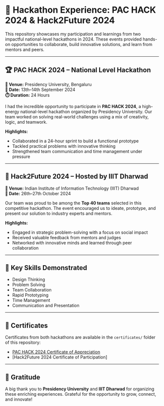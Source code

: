 # 🚀 Hackathon Experience: PAC HACK 2024 & Hack2Future 2024

This repository showcases my participation and learnings from two impactful national-level hackathons in 2024. These events provided hands-on opportunities to collaborate, build innovative solutions, and learn from mentors and peers.

---

## 🏆 PAC HACK 2024 – National Level Hackathon  
**📍 Venue:** Presidency University, Bengaluru  
**📅 Date:** 13th–14th September 2024  
**⏱️ Duration:** 24 Hours  

I had the incredible opportunity to participate in **PAC HACK 2024**, a high-energy national-level hackathon organized by Presidency University. Our team worked on solving real-world challenges using a mix of creativity, logic, and teamwork.  

**Highlights:**  
- Collaborated in a 24-hour sprint to build a functional prototype  
- Tackled practical problems with innovative thinking  
- Strengthened team communication and time management under pressure  

---

## 🌟 Hack2Future 2024 – Hosted by IIIT Dharwad  
**📍 Venue:** Indian Institute of Information Technology (IIIT) Dharwad  
**📅 Date:** 26th–27th October 2024  

Our team was proud to be among the **Top 40 teams** selected in this competitive hackathon. The event encouraged us to ideate, prototype, and present our solution to industry experts and mentors.  

**Highlights:**  
- Engaged in strategic problem-solving with a focus on social impact  
- Received valuable feedback from mentors and judges  
- Networked with innovative minds and learned through peer collaboration  

---

## 🧠 Key Skills Demonstrated

- Design Thinking  
- Problem Solving  
- Team Collaboration  
- Rapid Prototyping  
- Time Management  
- Communication and Presentation  

---

## 📜 Certificates

Certificates from both hackathons are available in the `certificates/` folder of this repository:
- [PAC HACK 2024 Certificate of Appreciation](https://github.com/hrishi-6887/Certificate/blob/main/Hackathon/Hack%20to%20future%20Certificate.jpg)
- [Hack2Future 2024 Certificate of Participation]

---

## 🙌 Gratitude

A big thank you to **Presidency University** and **IIIT Dharwad** for organizing these enriching experiences. Grateful for the opportunity to grow, connect, and innovate!

